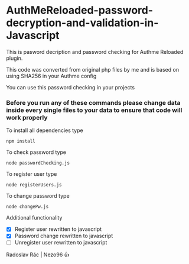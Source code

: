 <p align="center">
<h1><bold>AuthMeReloaded-password-decryption-and-validation-in-Javascript</bold></h1>
</p>
This is pasword decription and password checking for Authme Reloaded plugin.

This code was converted from original php files by me and is based on using SHA256 in your Authme config

You can use this password checking in your projects

<p align="center">
<h3><bold>Before you run any of these commands please change data inside every single files to your data to ensure that code will work properly</bold></h3>
</p>

To install all dependencies type
```
npm install
```

To check password type 
```
node passwordChecking.js
```
To register user type 
```
node registerUsers.js
```
To change password type
```
node changePw.js
```

Additional functionality

- [x] Register user rewritten to javascript
- [x] Password change rewritten to javascript
- [ ] Unregister user rewritten to javascript

Radoslav Rác | Nezo96 :thumbsup: